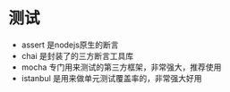 # 测试

- assert 是nodejs原生的断言
- chai 是封装了的三方断言工具库
- mocha 专门用来测试的第三方框架，非常强大，推荐使用
- istanbul 是用来做单元测试覆盖率的，非常强大好用
